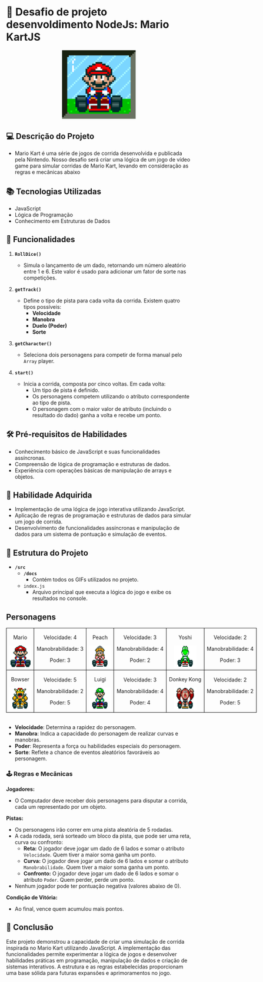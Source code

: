 # 🚗 Desafio de projeto desenvoldimento NodeJs: Mario KartJS
<p align="center">
<img src="./src/docs/header.gif" alt="Mario Kart" width="200">
</p>

## 💻 Descrição do Projeto

- Mario Kart é uma série de jogos de corrida desenvolvida e publicada pela Nintendo. Nosso desafio será criar uma lógica de um jogo de vídeo game para simular corridas de Mario Kart, levando em consideração as regras e mecânicas abaixo

## 📚 Tecnologias Utilizadas

- JavaScript
- Lógica de Programação
- Conhecimento em Estruturas de Dados

## 🧩 Funcionalidades

1. **`RollDice()`**
   - Simula o lançamento de um dado, retornando um número aleatório entre 1 e 6. Este valor é usado para adicionar um fator de sorte nas competições.

2. **`getTrack()`**
   - Define o tipo de pista para cada volta da corrida. Existem quatro tipos possíveis:
     - **Velocidade**
     - **Manobra**
     - **Duelo (Poder)**
     - **Sorte**

3. **`getCharacter()`**
   - Seleciona dois personagens para competir de forma manual pelo `Array` player.

4. **`start()`**
   - Inicia a corrida, composta por cinco voltas. Em cada volta:
     - Um tipo de pista é definido.
     - Os personagens competem utilizando o atributo correspondente ao tipo de pista.
     - O personagem com o maior valor de atributo (incluindo o resultado do dado) ganha a volta e recebe um ponto.

## 🛠️ Pré-requisitos de Habilidades

- Conhecimento básico de JavaScript e suas funcionalidades assíncronas.
- Compreensão de lógica de programação e estruturas de dados.
- Experiência com operações básicas de manipulação de arrays e objetos.

## 🎯 Habilidade Adquirida

- Implementação de uma lógica de jogo interativa utilizando JavaScript.
- Aplicação de regras de programação e estruturas de dados para simular um jogo de corrida.
- Desenvolvimento de funcionalidades assíncronas e manipulação de dados para um sistema de pontuação e simulação de eventos.

## 📂 Estrutura do Projeto

- **`/src`**
  - **`/docs`**
    - Contém todos os GIFs utilizados no projeto.
  - `index.js`
    - Arquivo principal que executa a lógica do jogo e exibe os resultados no console.

## Personagens
<table style="border-collapse: collapse; width: 800px; margin: 0 auto;">
    <tr>
        <td style="border: 1px solid black; text-align: center;">
            <p>Mario</p>
            <img src="./src/docs/mario.gif" alt="Mario Kart" width="60" height="60">
        </td>
        <td style="border: 1px solid black; text-align: center;">
            <p>Velocidade: 4</p>
            <p>Manobrabilidade: 3</p>
            <p>Poder: 3</p>
        </td>
            <td style="border: 1px solid black; text-align: center;">
            <p>Peach</p>
            <img src="./src/docs/peach.gif" alt="Mario Kart" width="60" height="60">
        </td>
        <td style="border: 1px solid black; text-align: center;">
            <p>Velocidade: 3</p>
            <p>Manobrabilidade: 4</p>
            <p>Poder: 2</p>
        </td>
            <td style="border: 1px solid black; text-align: center;">
            <p>Yoshi</p>
            <img src="./src/docs/yoshi.gif" alt="Mario Kart" width="60" height="60">
        </td>
        <td style="border: 1px solid black; text-align: center;">
            <p>Velocidade: 2</p>
            <p>Manobrabilidade: 4</p>
            <p>Poder: 3</p>
        </td>
    </tr>
    <tr>
        <td style="border: 1px solid black; text-align: center;">
            <p>Bowser</p>
            <img src="./src/docs/bowser.gif" alt="Mario Kart" width="60" height="60">
        </td>
        <td style="border: 1px solid black; text-align: center;">
            <p>Velocidade: 5</p>
            <p>Manobrabilidade: 2</p>
            <p>Poder: 5</p>
        </td>
        <td style="border: 1px solid black; text-align: center;">
            <p>Luigi</p>
            <img src="./src/docs/luigi.gif" alt="Mario Kart" width="60" height="60">
        </td>
        <td style="border: 1px solid black; text-align: center;">
            <p>Velocidade: 3</p>
            <p>Manobrabilidade: 4</p>
            <p>Poder: 4</p>
        </td>
        <td style="border: 1px solid black; text-align: center;">
            <p>Donkey Kong</p>
            <img src="./src/docs/dk.gif" alt="Mario Kart" width="60" height="60">
        </td>
        <td style="border: 1px solid black; text-align: center;">
            <p>Velocidade: 2</p>
            <p>Manobrabilidade: 2</p>
            <p>Poder: 5</p>
        </td>
    </tr>
</table>
<br>

- **Velocidade**: Determina a rapidez do personagem.
- **Manobra**: Indica a capacidade do personagem de realizar curvas e manobras.
- **Poder**: Representa a força ou habilidades especiais do personagem.
- **Sorte**: Reflete a chance de eventos aleatórios favoráveis ao personagem.

### 🕹️ Regras e Mecânicas

**Jogadores:**

- O Computador deve receber dois personagens para disputar a corrida, cada um representado por um objeto.

**Pistas:**

- Os personagens irão correr em uma pista aleatória de 5 rodadas.
- A cada rodada, será sorteado um bloco da pista, que pode ser uma reta, curva ou confronto:
  - **Reta:** O jogador deve jogar um dado de 6 lados e somar o atributo `Velocidade`. Quem tiver a maior soma ganha um ponto.
  - **Curva:** O jogador deve jogar um dado de 6 lados e somar o atributo `Manobrabilidade`. Quem tiver a maior soma ganha um ponto.
  - **Confronto:** O jogador deve jogar um dado de 6 lados e somar o atributo `Poder`. Quem perder, perde um ponto.
- Nenhum jogador pode ter pontuação negativa (valores abaixo de 0).

**Condição de Vitória:**

- Ao final, vence quem acumulou mais pontos.

## 🏁 Conclusão

Este projeto demonstrou a capacidade de criar uma simulação de corrida inspirada no Mario Kart utilizando JavaScript. A implementação das funcionalidades permite experimentar a lógica de jogos e desenvolver habilidades práticas em programação, manipulação de dados e criação de sistemas interativos. A estrutura e as regras estabelecidas proporcionam uma base sólida para futuras expansões e aprimoramentos no jogo.